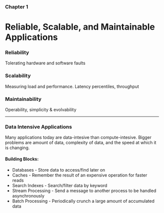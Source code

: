 ### Chapter 1
# Reliable, Scalable, and Maintainable Applications

### Reliability
Tolerating hardware and software faults

### Scalability
Measuring load and performance. Latency percentiles, throughput

### Maintainability
Operability, simplicity & evolvability

---

### Data Intensive Applications
Many applications today are data-intesive than compute-intesive. Bigger problems are amount of data, complexity of data, and the speed at which it is changing.

#### Building Blocks:
- Databases - Store data to access/find later on
- Caches - Remember the result of an expensive operation for faster reads
- Search Indexes - Search/filter data by keyword
- Stream Processing - Send a message to another process to be handled asynchronously
- Batch Processing - Periodically crunch a large amount of accumulated data
